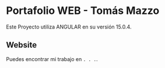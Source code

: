 # Portafolio WEB - Tomás Mazzo 

Este Proyecto utiliza ANGULAR en su versión 15.0.4.

## Website

Puedes encontrar mi trabajo en `. . .`.

